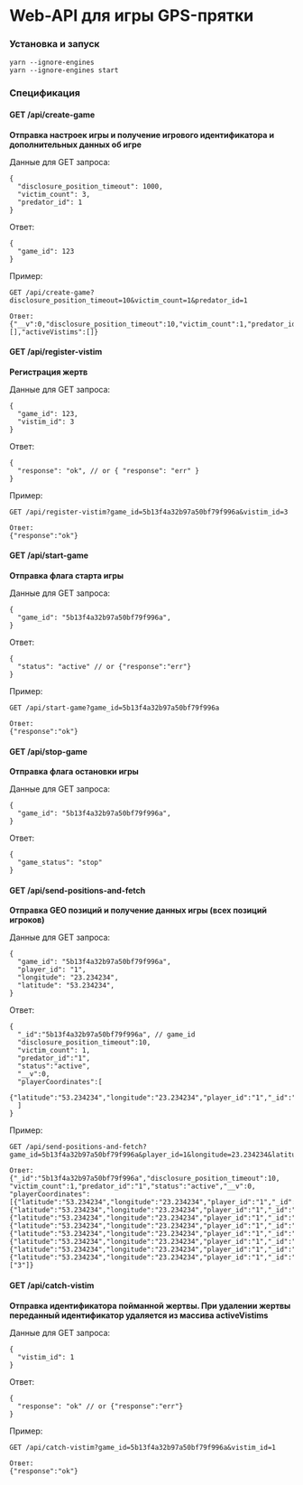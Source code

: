 <h1>Web-API для игры GPS-прятки</h1>

<h3>Установка и запуск</h4>

```
yarn --ignore-engines
yarn --ignore-engines start
```

<h3>Спецификация</h4>

<h4>GET /api/create-game</h3>

<strong>Отправка настроек игры и получение игрового 
идентификатора и дополнительных данных об игре</strong>

Данные для GET запроса:

```
{
  "disclosure_position_timeout": 1000,
  "victim_count": 3,
  "predator_id": 1
}
```

Ответ:

```
{
  "game_id": 123
}
```

Пример:

```
GET /api/create-game?disclosure_position_timeout=10&victim_count=1&predator_id=1

Ответ: 
{"__v":0,"disclosure_position_timeout":10,"victim_count":1,"predator_id":"1","status":"stop","_id":"5b13f4a32b97a50bf79f996a","playerCoordinates":[],"activeVistims":[]}
```

<h4>GET /api/register-vistim</h3>

<strong>Регистрация жертв</strong>

Данные для GET запроса:

```
{
  "game_id": 123,
  "vistim_id": 3
}
```

Ответ:

```
{
  "response": "ok", // or { "response": "err" }
}
```

Пример:

```
GET /api/register-vistim?game_id=5b13f4a32b97a50bf79f996a&vistim_id=3

Ответ: 
{"response":"ok"}
```


<h4>GET /api/start-game</h3>

<strong>Отправка флага старта игры</strong>

Данные для GET запроса:

```
{
  "game_id": "5b13f4a32b97a50bf79f996a",
}
```

Ответ:

```
{
  "status": "active" // or {"response":"err"}
}
```

Пример:

```
GET /api/start-game?game_id=5b13f4a32b97a50bf79f996a

Ответ: 
{"response":"ok"}
```

<h4>GET /api/stop-game</h3>

<strong>Отправка флага остановки игры</strong>

Данные для GET запроса:

```
{
  "game_id": "5b13f4a32b97a50bf79f996a",
}
```

Ответ:

```
{
  "game_status": "stop"
}
```

<h4>GET /api/send-positions-and-fetch</h3>

<strong>Отправка GEO позиций и получение данных игры (всех позиций
игроков)</strong>

Данные для GET запроса:

```
{
  "game_id": "5b13f4a32b97a50bf79f996a",
  "player_id": "1",
  "longitude": "23.234234",
  "latitude": "53.234234",
}
```

Ответ:

```
{
  "_id":"5b13f4a32b97a50bf79f996a", // game_id
  "disclosure_position_timeout":10,
  "victim_count": 1,
  "predator_id":"1",
  "status":"active",
  "__v":0,
  "playerCoordinates":[
    {"latitude":"53.234234","longitude":"23.234234","player_id":"1","_id":"5b13f6e22b97a50bf79f996b"}
  ]
}
```

Пример:

```
GET /api/send-positions-and-fetch?game_id=5b13f4a32b97a50bf79f996a&player_id=1&longitude=23.234234&latitude=53.234234

Ответ: 
{"_id":"5b13f4a32b97a50bf79f996a","disclosure_position_timeout":10,
"victim_count":1,"predator_id":"1","status":"active","__v":0,
"playerCoordinates":[{"latitude":"53.234234","longitude":"23.234234","player_id":"1","_id":"5b13f6e22b97a50bf79f996b"},
{"latitude":"53.234234","longitude":"23.234234","player_id":"1","_id":"5b13f6e82b97a50bf79f996c"},
{"latitude":"53.234234","longitude":"23.234234","player_id":"1","_id":"5b13f7d4943f440c884b7752"},
{"latitude":"53.234234","longitude":"23.234234","player_id":"1","_id":"5b13f803e43f470c902715a7"},
{"latitude":"53.234234","longitude":"23.234234","player_id":"1","_id":"5b13f84e39bdef0c9bccc305"},
{"latitude":"53.234234","longitude":"23.234234","player_id":"1","_id":"5b13f85239bdef0c9bccc306"},
{"latitude":"53.234234","longitude":"23.234234","player_id":"1","_id":"5b13f85439bdef0c9bccc307"},
{"latitude":"53.234234","longitude":"23.234234","player_id":"1","_id":"5b13f85639bdef0c9bccc308"}],"activeVistims":["3"]}
```


<h4>GET /api/catch-vistim</h3>

<strong>Отправка идентификатора пойманной жертвы. При удалении жертвы переданный 
идентификатор удаляется из массива activeVistims</strong>

Данные для GET запроса:

```
{
  "vistim_id": 1
}
```

Ответ:

```
{
  "response": "ok" // or {"response":"err"}
}
```


Пример:

```
GET /api/catch-vistim?game_id=5b13f4a32b97a50bf79f996a&vistim_id=1

Ответ: 
{"response":"ok"}
